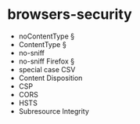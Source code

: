 # browsers-security

* noContentType §
* ContentType §
* no-sniff 
* no-sniff Firefox §
* special case CSV
* Content Disposition
* CSP
* CORS
* HSTS
* Subresource Integrity
